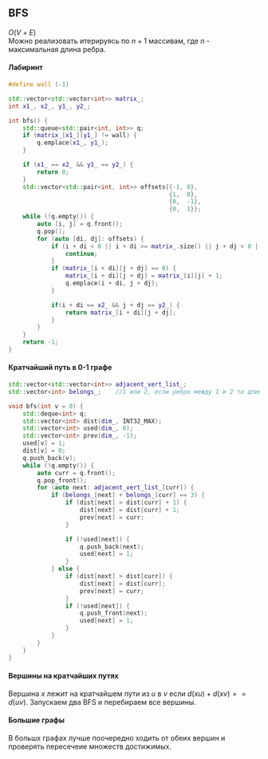 ## BFS
$O(V + E)$  
Можно реализовать итерируясь по $n + 1$ массивам, где $n$ - максимальная длина ребра.

#### Лабиринт

```cpp
#define wall (-1)

std::vector<std::vector<int>> matrix_;
int x1_, x2_, y1_, y2_;

int bfs() {
    std::queue<std::pair<int, int>> q;
    if (matrix_[x1_][y1_] != wall) {
        q.emplace(x1_, y1_);
    }

    if (x1_ == x2_ && y1_ == y2_) {
        return 0;
    }
    std::vector<std::pair<int, int>> offsets{{-1, 0},
                                             {1,  0},
                                             {0,  -1},
                                             {0,  1}};
    while (!q.empty()) {
        auto [i, j] = q.front();
        q.pop();
        for (auto [di, dj]: offsets) {
            if (i + di < 0 || i + di >= matrix_.size() || j + dj < 0 || j + dj >= matrix_[i].size()) {
                continue;
            }
            if (matrix_[i + di][j + dj] == 0) {
                matrix_[i + di][j + dj] = matrix_[i][j] + 1;
                q.emplace(i + di, j + dj);
            }

            if(i + di == x2_ && j + dj == y2_) {
                return matrix_[i + di][j + dj];
            }
        }
    }
    return -1;
}
```

#### Кратчайший путь в 0-1 графе 

```cpp
std::vector<std::vector<int>> adjacent_vert_list_;
std::vector<int> belongs_;    //1 или 2, если ребро между 1 и 2 то длина ребра один

void bfs(int v = 0) {
    std::deque<int> q;
    std::vector<int> dist(dim_, INT32_MAX);
    std::vector<int> used(dim_, 0);
    std::vector<int> prev(dim_, -1);
    used[v] = 1;
    dist[v] = 0;
    q.push_back(v);
    while (!q.empty()) {
        auto curr = q.front();
        q.pop_front();
        for (auto next: adjacent_vert_list_[curr]) {
            if (belongs_[next] + belongs_[curr] == 3) {
                if (dist[next] > dist[curr] + 1) {
                    dist[next] = dist[curr] + 1;
                    prev[next] = curr;
                }

                if (!used[next]) {
                    q.push_back(next);
                    used[next] = 1;
                }
            } else {
                if (dist[next] > dist[curr]) {
                    dist[next] = dist[curr];
                    prev[next] = curr;
                }
                if (!used[next]) {
                    q.push_front(next);
                    used[next] = 1;
                }
            }
        }
    }
}
```

#### Вершины на кратчайших путях

Вершина $x$ лежит на кратчайшем пути из $u$ в $v$ если $d(xu) + d(xv) == d(uv)$. Запускаем два BFS и перебираем все вершины.

#### Большие графы

В большх графах лучше поочередно ходить от обеих вершин и проверять пересечеие множеств достижимых.
